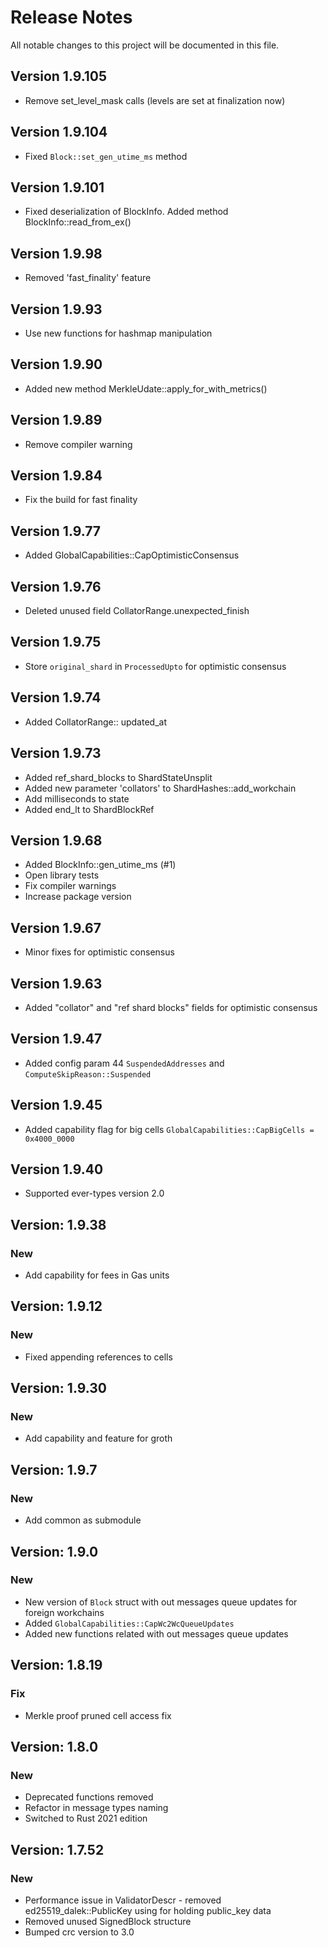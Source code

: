 # Release Notes

All notable changes to this project will be documented in this file.

## Version 1.9.105

- Remove set_level_mask calls (levels are set at finalization now)

## Version 1.9.104

- Fixed `Block::set_gen_utime_ms` method

## Version 1.9.101

- Fixed deserialization of BlockInfo. Added method BlockInfo::read_from_ex()

## Version 1.9.98

- Removed 'fast_finality' feature

## Version 1.9.93

- Use new functions for hashmap manipulation

## Version 1.9.90

- Added new method MerkleUdate::apply_for_with_metrics()

## Version 1.9.89

- Remove compiler warning

## Version 1.9.84

- Fix the build for fast finality

## Version 1.9.77

- Added GlobalCapabilities::CapOptimisticConsensus

## Version 1.9.76

-  Deleted unused field CollatorRange.unexpected_finish

## Version 1.9.75

- Store `original_shard` in `ProcessedUpto` for optimistic consensus

## Version 1.9.74

- Added CollatorRange:: updated_at

## Version 1.9.73

- Added ref_shard_blocks to ShardStateUnsplit
- Added new parameter 'collators' to ShardHashes::add_workchain
- Add milliseconds to state
- Added end_lt to ShardBlockRef

## Version 1.9.68

- Added BlockInfo::gen_utime_ms (#1)
- Open library tests
- Fix compiler warnings
- Increase package version

## Version 1.9.67

- Minor fixes for optimistic consensus

## Version 1.9.63

- Added "collator" and "ref shard blocks" fields for optimistic consensus

## Version 1.9.47

- Added config param 44 `SuspendedAddresses` and `ComputeSkipReason::Suspended`

## Version 1.9.45

- Added capability flag for big cells `GlobalCapabilities::CapBigCells = 0x4000_0000`

## Version 1.9.40

- Supported ever-types version 2.0

## Version: 1.9.38

### New

- Add capability for fees in Gas units

## Version: 1.9.12

### New

- Fixed appending references to cells

## Version: 1.9.30

### New

- Add capability and feature for groth

## Version: 1.9.7

### New

- Add common as submodule

## Version: 1.9.0

### New

- New version of `Block` struct with out messages queue updates for foreign workchains
- Added `GlobalCapabilities::CapWc2WcQueueUpdates`
- Added new functions related with out messages queue updates

## Version: 1.8.19

### Fix

- Merkle proof pruned cell access fix

## Version: 1.8.0

### New

- Deprecated functions removed
- Refactor in message types naming
- Switched to Rust 2021 edition

## Version: 1.7.52

### New

- Performance issue in ValidatorDescr - removed ed25519_dalek::PublicKey using for holding public_key data
- Removed unused SignedBlock structure
- Bumped crc version to 3.0
